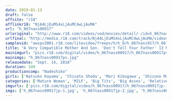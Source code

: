 ```yaml
---
date: 2019-01-13
draft: false
affsite: "r18"
afflinkr18: "NjA4LjEuMS4xLjAuMC4wLjAuMA"
url: "h_067nass00917"
urloriginal: "http://www.r18.com/videos/vod/movies/detail/-/id=h_067nass00917"
urlfinal: "http://media.r18.com/track/NjA4LjEuMS4xLjAuMC4wLjAuMA/videos/vod/movies/detail/-/id=h_067nass00917"
samplevid: "awspv3001.r18.com/litevideo/freepv/h/h_0/h_067nass917/h_067nass917_dmb_w.mp4"
title: "A Very Compatible Mother And Son. 'Don't Tell Your Father' 13 Mothers In Their 50's Who Devour Their Son's Dick Behind Their Husband's Back"
mainimgurl: "pics.r18.com/digital/video/h_067nass00917/h_067nass00917ps.jpg"
mainimgs: "h_067nass00917ps.jpg"
releasedate: "Sept. 14, 2018"
duration: 149
productioncomp: "Nadeshiko"
girls: ['Natsuko Kayama', 'Chisato Shoda', 'Mari Kikugawa', 'Shizuno Maki', 'Shoko Minami', 'Kumi Kanzaki', 'Jun Mitsuki', 'Haruka Misaki', 'Chizuru Terashima', 'Sayo Makino']
categories: ['Mature Woman', 'MILF', 'Big Tits', 'Big Asses', 'Relatives', 'Hi-Def']
imgurls: ['pics.r18.com/digital/video/h_067nass00917/h_067nass00917jp-1.jpg', 'pics.r18.com/digital/video/h_067nass00917/h_067nass00917jp-2.jpg', 'pics.r18.com/digital/video/h_067nass00917/h_067nass00917jp-3.jpg', 'pics.r18.com/digital/video/h_067nass00917/h_067nass00917jp-4.jpg', 'pics.r18.com/digital/video/h_067nass00917/h_067nass00917jp-5.jpg', 'pics.r18.com/digital/video/h_067nass00917/h_067nass00917jp-6.jpg', 'pics.r18.com/digital/video/h_067nass00917/h_067nass00917jp-7.jpg', 'pics.r18.com/digital/video/h_067nass00917/h_067nass00917jp-8.jpg', 'pics.r18.com/digital/video/h_067nass00917/h_067nass00917jp-9.jpg', 'pics.r18.com/digital/video/h_067nass00917/h_067nass00917jp-10.jpg', 'pics.r18.com/digital/video/h_067nass00917/h_067nass00917jp-11.jpg', 'pics.r18.com/digital/video/h_067nass00917/h_067nass00917jp-12.jpg', 'pics.r18.com/digital/video/h_067nass00917/h_067nass00917jp-13.jpg', 'pics.r18.com/digital/video/h_067nass00917/h_067nass00917jp-14.jpg', 'pics.r18.com/digital/video/h_067nass00917/h_067nass00917jp-15.jpg', 'pics.r18.com/digital/video/h_067nass00917/h_067nass00917jp-16.jpg', 'pics.r18.com/digital/video/h_067nass00917/h_067nass00917jp-17.jpg', 'pics.r18.com/digital/video/h_067nass00917/h_067nass00917jp-18.jpg', 'pics.r18.com/digital/video/h_067nass00917/h_067nass00917jp-19.jpg', 'pics.r18.com/digital/video/h_067nass00917/h_067nass00917jp-20.jpg']
imgs: ['h_067nass00917jp-1.jpg', 'h_067nass00917jp-2.jpg', 'h_067nass00917jp-3.jpg', 'h_067nass00917jp-4.jpg', 'h_067nass00917jp-5.jpg', 'h_067nass00917jp-6.jpg', 'h_067nass00917jp-7.jpg', 'h_067nass00917jp-8.jpg', 'h_067nass00917jp-9.jpg', 'h_067nass00917jp-10.jpg', 'h_067nass00917jp-11.jpg', 'h_067nass00917jp-12.jpg', 'h_067nass00917jp-13.jpg', 'h_067nass00917jp-14.jpg', 'h_067nass00917jp-15.jpg', 'h_067nass00917jp-16.jpg', 'h_067nass00917jp-17.jpg', 'h_067nass00917jp-18.jpg', 'h_067nass00917jp-19.jpg', 'h_067nass00917jp-20.jpg']
---
```

